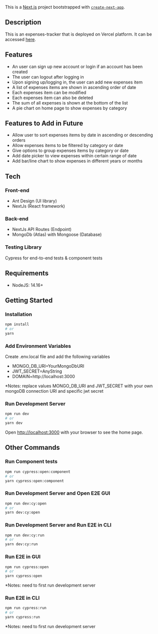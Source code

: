 This is a [Next.js](https://nextjs.org/) project bootstrapped with [`create-next-app`](https://github.com/vercel/next.js/tree/canary/packages/create-next-app).

## Description

This is an expenses-tracker that is deployed on Vercel platform. It can be accessed [here](https://expenses-tracker-piwei.vercel.app).

## Features

- An user can sign up new account or login if an account has been created
- The user can logout after logging in
- Upon signing up/logging in, the user can add new expenses item
- A list of expenses items are shown in ascending order of date
- Each expenses item can be modified
- Each expenses item can also be deleted
- The sum of all expenses is shown at the bottom of the list
- A pie chart on home page to show expenses by category

## Features to Add in Future

- Allow user to sort expenses items by date in ascending or descending orders
- Allow expenses items to be filtered by category or date
- Give options to group expenses items by category or date
- Add date picker to view expenses within certain range of date
- Add bar/line chart to show expenses in different years or months

## Tech

### Front-end

- Ant Design (UI library)
- NextJs (React framework)

### Back-end

- NextJs API Routes (Endpoint)
- MongoDb (Atlas) with Mongoose (Database)

### Testing Library

Cypress for end-to-end tests & component tests

## Requirements

- NodeJS: 14.16+

## Getting Started

### Installation

```bash
npm install
# or
yarn
```

### Add Environment Variables
Create .env.local file and add the following variables
- MONGO_DB_URI=YourMongoDbURI
- JWT_SECRET=AnyString
- DOMAIN=http://localhost:3000

*Notes: replace values MONGO_DB_URI and JWT_SECRET with your own mongoDB connection URI and specific jwt secret

### Run Development Server

```bash
npm run dev
# or
yarn dev
```

Open [http://localhost:3000](http://localhost:3000) with your browser to see the home page.

## Other Commands

### Run Component tests

```bash
npm run cypress:open:component
# or
yarn cypress:open:component
```

### Run Development Server and Open E2E GUI

```bash
npm run dev:cy:open
# or
yarn dev:cy:open
```

### Run Development Server and Run E2E in CLI

```bash
npm run dev:cy:run
# or
yarn dev:cy:run
```

### Run E2E in GUI

```bash
npm run cypress:open
# or
yarn cypress:open
```
*Notes: need to first run development server

### Run E2E in CLI

```bash
npm run cypress:run
# or
yarn cypress:run
```

*Notes: need to first run development server
